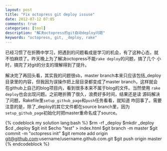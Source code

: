 ```yaml
---
layout: post
title: "Fix octopress git deploy issuse"
date: 2012-07-12 07:05
comments: true
categories: [tool]
description: "解决octopress的git自动deploy问题"
keywords: "octopress, git, _deploy, rake"
---
```

已经习惯了在折腾中学习，把遇到的问题看成是学习的机会，有了这种心态，就
不怕麻烦了。昨天晚上为了解决octopress不能`rake deploy`的问题，搞了几个
小时，搞完了对git的分支的理解得到了提升。

解决完了再回头看，其实我的问题很sb，master branch本来只应该包括_deploy
目录里的内容，但我因为误操作把上层目录都变成了master branch，这样就会
在github上自己的blog项目内，看到很多本来不属于blog的文件。当然使用
`rake deploy`也会出现问题。之前瞎折腾了很久，浪费好多时间，结果还是读
源码解决了问题，Rakefile里`setup_github_page`和`push`任务看看，就知道
咋回事了。需要注意的是，除了_deploy的其它文件都在source branch里，因为
`setup_github_page`初始化时把master重命名成了source。
<!-- more -->
{% codeblock my solution lang:bash %}
$rm -rf _deploy
$mkdir _deploy
$cd _deploy
$git init
$echo "test" > index.html
$git branch -m master
$git commit -m "octopress init"
$git remote add origin git@github.com:username/username.github.com.git
$git push origin master
{% endcodeblock %}

